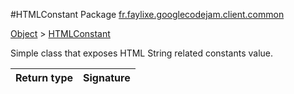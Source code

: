 #HTMLConstant
Package [fr.faylixe.googlecodejam.client.common](nullfr/faylixe/googlecodejam/client/common)

[Object]() > [HTMLConstant]()

<p>Simple class that exposes HTML String related constants value.</p>


Return type | Signature
--- | ---:
